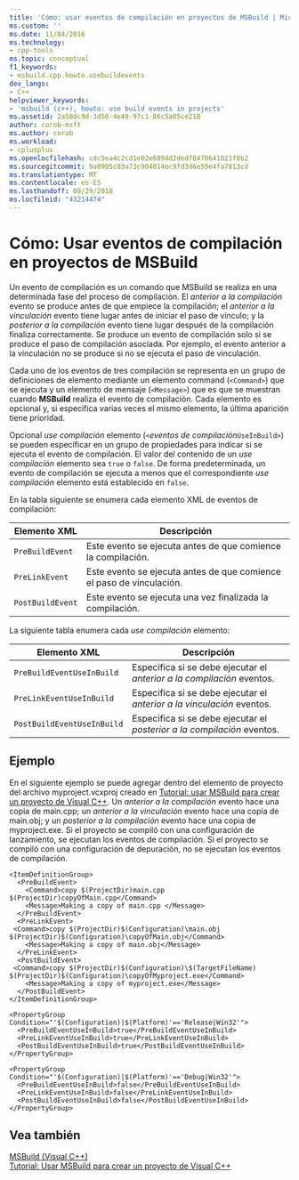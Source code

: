 ```yaml
---
title: 'Cómo: usar eventos de compilación en proyectos de MSBuild | Microsoft Docs'
ms.custom: ''
ms.date: 11/04/2016
ms.technology:
- cpp-tools
ms.topic: conceptual
f1_keywords:
- msbuild.cpp.howto.usebuildevents
dev_langs:
- C++
helpviewer_keywords:
- 'msbuild (c++), howto: use build events in projects'
ms.assetid: 2a58dc9d-3d50-4e49-97c1-86c5a05ce218
author: corob-msft
ms.author: corob
ms.workload:
- cplusplus
ms.openlocfilehash: cdc5ea4c2cd1e02e6894d2dedf8470641021f0b2
ms.sourcegitcommit: 9a0905c03a73c904014ec9fd3d6e59e4fa7813cd
ms.translationtype: MT
ms.contentlocale: es-ES
ms.lasthandoff: 08/29/2018
ms.locfileid: "43214474"
---
```

# <a name="how-to-use-build-events-in-msbuild-projects"></a>Cómo: Usar eventos de compilación en proyectos de MSBuild
Un evento de compilación es un comando que MSBuild se realiza en una determinada fase del proceso de compilación. El *anterior a la compilación* evento se produce antes de que empiece la compilación; el *anterior a la vinculación* evento tiene lugar antes de iniciar el paso de vínculo; y la *posterior a la compilación* evento tiene lugar después de la compilación finaliza correctamente. Se produce un evento de compilación solo si se produce el paso de compilación asociada. Por ejemplo, el evento anterior a la vinculación no se produce si no se ejecuta el paso de vinculación.  
  
 Cada uno de los eventos de tres compilación se representa en un grupo de definiciones de elemento mediante un elemento command (`<Command>`) que se ejecuta y un elemento de mensaje (`<Message>`) que es que se muestran cuando **MSBuild** realiza el evento de compilación. Cada elemento es opcional y, si especifica varias veces el mismo elemento, la última aparición tiene prioridad.  
  
 Opcional *use compilación* elemento (`<`*eventos de compilación*`UseInBuild>`) se pueden especificar en un grupo de propiedades para indicar si se ejecuta el evento de compilación. El valor del contenido de un *use compilación* elemento sea `true` o `false`. De forma predeterminada, un evento de compilación se ejecuta a menos que el correspondiente *use compilación* elemento está establecido en `false`.  
  
 En la tabla siguiente se enumera cada elemento XML de eventos de compilación:  
  
|Elemento XML|Descripción|  
|-----------------|-----------------|  
|`PreBuildEvent`|Este evento se ejecuta antes de que comience la compilación.|  
|`PreLinkEvent`|Este evento se ejecuta antes de que comience el paso de vinculación.|  
|`PostBuildEvent`|Este evento se ejecuta una vez finalizada la compilación.|  
  
 La siguiente tabla enumera cada *use compilación* elemento:  
  
|Elemento XML|Descripción|  
|-----------------|-----------------|  
|`PreBuildEventUseInBuild`|Especifica si se debe ejecutar el *anterior a la compilación* eventos.|  
|`PreLinkEventUseInBuild`|Especifica si se debe ejecutar el *anterior a la vinculación* eventos.|  
|`PostBuildEventUseInBuild`|Especifica si se debe ejecutar el *posterior a la compilación* eventos.|  
  
## <a name="example"></a>Ejemplo  
 En el siguiente ejemplo se puede agregar dentro del elemento de proyecto del archivo myproject.vcxproj creado en [Tutorial: usar MSBuild para crear un proyecto de Visual C++](../build/walkthrough-using-msbuild-to-create-a-visual-cpp-project.md). Un *anterior a la compilación* evento hace una copia de main.cpp; un *anterior a la vinculación* evento hace una copia de main.obj; y un *posterior a la compilación* evento hace una copia de myproject.exe. Si el proyecto se compiló con una configuración de lanzamiento, se ejecutan los eventos de compilación. Si el proyecto se compiló con una configuración de depuración, no se ejecutan los eventos de compilación.  
  
```  
<ItemDefinitionGroup>  
  <PreBuildEvent>  
    <Command>copy $(ProjectDir)main.cpp $(ProjectDir)copyOfMain.cpp</Command>  
    <Message>Making a copy of main.cpp </Message>  
  </PreBuildEvent>  
  <PreLinkEvent>  
 <Command>copy $(ProjectDir)$(Configuration)\main.obj $(ProjectDir)$(Configuration)\copyOfMain.obj</Command>  
    <Message>Making a copy of main.obj</Message>  
  </PreLinkEvent>  
  <PostBuildEvent>  
 <Command>copy $(ProjectDir)$(Configuration)\$(TargetFileName) $(ProjectDir)$(Configuration)\copyOfMyproject.exe</Command>  
    <Message>Making a copy of myproject.exe</Message>  
  </PostBuildEvent>  
</ItemDefinitionGroup>  
  
<PropertyGroup Condition="'$(Configuration)|$(Platform)'=='Release|Win32'">  
  <PreBuildEventUseInBuild>true</PreBuildEventUseInBuild>  
  <PreLinkEventUseInBuild>true</PreLinkEventUseInBuild>  
  <PostBuildEventUseInBuild>true</PostBuildEventUseInBuild>  
</PropertyGroup>  
  
<PropertyGroup Condition="'$(Configuration)|$(Platform)'=='Debug|Win32'">  
  <PreBuildEventUseInBuild>false</PreBuildEventUseInBuild>  
  <PreLinkEventUseInBuild>false</PreLinkEventUseInBuild>  
  <PostBuildEventUseInBuild>false</PostBuildEventUseInBuild>  
</PropertyGroup>  
```  
  
## <a name="see-also"></a>Vea también  
 [MSBuild (Visual C++)](../build/msbuild-visual-cpp.md)   
 [Tutorial: Usar MSBuild para crear un proyecto de Visual C++](../build/walkthrough-using-msbuild-to-create-a-visual-cpp-project.md)
